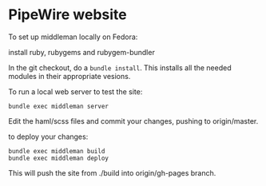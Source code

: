 PipeWire website
================

To set up middleman locally on Fedora:

install ruby, rubygems and rubygem-bundler

In the git checkout, do a `bundle install`. This installs all 
the needed modules in their appropriate vesions.

To run a local web server to test the site:

    bundle exec middleman server

Edit the haml/scss files and commit your changes, pushing to 
origin/master.

to deploy your changes:

    bundle exec middleman build
    bundle exec middleman deploy

This will push the site from ./build into origin/gh-pages branch.
